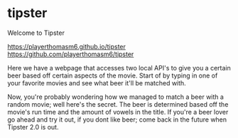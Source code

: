 # tipster

Welcome to Tipster

https://playerthomasm6.github.io/tipster https://github.com/playerthomasm6/tipster

Here we have a webpage that accesses two local API's to give you a certain beer based off certain aspects of the movie. Start of by typing in one of your favorite movies and see what beer it'll be matched with.

Now, you're probably wondering how we managed to match a beer with a random movie; well here's the secret. The beer is determined based off the movie's run time and the amount of vowels in the title. If you're a beer lover go ahead and try it out, if you dont like beer; come back in the future when Tipster 2.0 is out.

